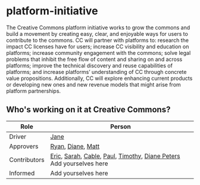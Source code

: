 # platform-initiative

The Creative Commons platform initiative works to grow the commons and build a movement by creating easy, clear, and enjoyable ways for users to contribute to the commons. CC will partner with platforms to: research the impact CC licenses have for users; increase CC visibility and education on platforms; increase community engagement with the commons; solve legal problems that inhibit the free flow of content and sharing on and across platforms; improve the technical discovery and reuse capabilities of platforms; and increase platforms’ understanding of CC through concrete value propositions. Additionally, CC will explore enhancing current products or developing new ones and new revenue models that might arise from platform partnerships. 


## Who's working on it at Creative Commons?

| Role  | Person |
| ------------- | ------------- |
| Driver  | [Jane](https://github.com/janeatcc)  |
| Approvers  | [Ryan](https://github.com/ryanmerkley), [Diane](https://github.com/peterspdx), [Matt](https://github.com/mattl)  |
| Contributors | [Eric](https://github.com/ericsteuer), [Sarah](https://github.com/sarahpearson), [Cable](https://github.com/cablegreen), [Paul](https://github.com/pgstacey), [Timothy](https://github.com/tvol), [Diane Peters](https://github.com/peterspdx) Add yourselves here |
| Informed | Add yourselves here |
